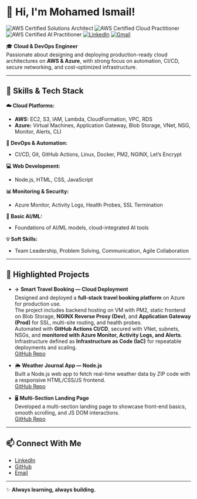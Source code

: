 # 👋 Hi, I'm Mohamed Ismail!

![AWS Certified Solutions Architect](https://img.shields.io/badge/AWS%20Certified-Solutions%20Architect-brightgreen?logo=amazon-aws&logoColor=white)
![AWS Certified Cloud Practitioner](https://img.shields.io/badge/AWS%20Certified-Cloud%20Practitioner-orange?logo=amazon-aws&logoColor=white)
![AWS Certified AI Practitioner](https://img.shields.io/badge/AWS%20Certified-AI%20Practitioner-blue?logo=amazon-aws&logoColor=white)
[![LinkedIn](https://img.shields.io/badge/LinkedIn-Connect-blue?logo=linkedin&logoColor=white)](https://www.linkedin.com/in/mohamed-ismail-a72300208/)
[![Gmail](https://img.shields.io/badge/Gmail-Email-red?logo=gmail&logoColor=white)](mi293721@gmail.com)

🎓 **Cloud & DevOps Engineer**  
Passionate about designing and deploying production-ready cloud architectures on **AWS & Azure**, with strong focus on automation, CI/CD, secure networking, and cost-optimized infrastructure.

---

## 🚀 **Skills & Tech Stack**

**☁️ Cloud Platforms:**  
- **AWS:** EC2, S3, IAM, Lambda, CloudFormation, VPC, RDS  
- **Azure:** Virtual Machines, Application Gateway, Blob Storage, VNet, NSG, Monitor, Alerts, CLI

**🔧 DevOps & Automation:**  
- CI/CD, Git, GitHub Actions, Linux, Docker, PM2, NGINX, Let’s Encrypt

**💻 Web Development:**  
- Node.js, HTML, CSS, JavaScript

**📊 Monitoring & Security:**  
- Azure Monitor, Activity Logs, Health Probes, SSL Termination

**🧠 Basic AI/ML:**  
- Foundations of AI/ML models, cloud-integrated AI tools

**💡 Soft Skills:**  
- Team Leadership, Problem Solving, Communication, Agile Collaboration

---

## 📌 **Highlighted Projects**

- ✈️ **Smart Travel Booking — Cloud Deployment**  
  Designed and deployed a **full-stack travel booking platform** on Azure for production use.  
  The project includes backend hosting on VM with PM2, static frontend on Blob Storage, **NGINX Reverse Proxy (Dev)**, and **Application Gateway (Prod)** for SSL, multi-site routing, and health probes.  
  Automated with **GitHub Actions CI/CD**, secured with VNet, subnets, NSGs, and **monitored with Azure Monitor, Activity Logs, and Alerts**.  
  Infrastructure defined as **Infrastructure as Code (IaC)** for repeatable deployments and scaling.  
  [GitHub Repo](https://github.com/YourUsername/smart-travel-cloud-deployment)

- 🌦️ **Weather Journal App — Node.js**  
  Built a Node.js web app to fetch real-time weather data by ZIP code with a responsive HTML/CSS/JS frontend.  
  [GitHub Repo](https://github.com/M7MDSSJ/Weather-jouranl-app)

- 🖥️ **Multi-Section Landing Page**  
  Developed a multi-section landing page to showcase front-end basics, smooth scrolling, and JS DOM interactions.  
  [GitHub Repo](https://github.com/M7MDSSJ/Multi-section-landing-page)

---

## 📫 **Connect With Me**

- [LinkedIn](https://www.linkedin.com/in/YourLinkedIn)  
- [GitHub](https://github.com/YourUsername)  
- [Email](mailto:youremail@example.com)

---

✨ **Always learning, always building.**
